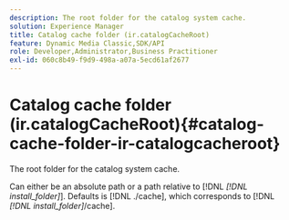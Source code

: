 ```yaml
---
description: The root folder for the catalog system cache.
solution: Experience Manager
title: Catalog cache folder (ir.catalogCacheRoot)
feature: Dynamic Media Classic,SDK/API
role: Developer,Administrator,Business Practitioner
exl-id: 060c8b49-f9d9-498a-a07a-5ecd61af2677
---
```

# Catalog cache folder (ir.catalogCacheRoot){#catalog-cache-folder-ir-catalogcacheroot}

The root folder for the catalog system cache.

Can either be an absolute path or a path relative to [!DNL *[!DNL install_folder]*]. Defaults is [!DNL ./cache], which corresponds to [!DNL *[!DNL install_folder]*/cache].
